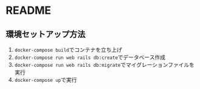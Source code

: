 # README

## 環境セットアップ方法
1. `docker-compose build`でコンテナを立ち上げ
2. `docker-compose run web rails db:create`でデータベース作成
3. `docker-compose run web rails db:migrate`でマイグレーションファイルを実行
4. `docker-compose up`で実行